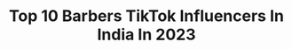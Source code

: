 ---
title: Top 10 Barbers TikTok Influencers In India In 2023
description: >-
  Find top barbers TikTok influencers in India in 2023. Most popular hashtags: #tiktok #tiktokindia #foryou #barber.
platform: TikTok
hits: 13
text_top: Analyze the most popular TikTok influencers on inBeat.
text_bottom: Our search engine holds 13 TikTok influencers like this in India for you to collaborate.
profiles:
  - username: "romimp_95"
    fullname: >-
      Romi Mp
    bio: >-
      1 Million 🤗likes Fan Sidhu_Moose_Wale da Barber_life✂️
    location: "India"
    followers: 3089
    engagement: 1288
    commentsToLikes: 0.140963
    id: ckbqtq082eefd0j23kjjwg5hi
    verified: false
    hashtags: "#romimp, #hairtransformation, #bambihabole, #tiktokstar"
  - username: "upstairsalon"
    fullname: >-
      Man Preet
    bio: >-
      
    location: "India"
    followers: 9713
    engagement: 1671
    commentsToLikes: 0.051353
    id: ckbqtpxkxee250j23lnusxxz4
    verified: false
    hashtags: "#barberlife, #hair, #banga, #barber"
  - username: "its_hairstyler"
    fullname: >-
      🅸T🆂 H🅰I🆁S🆃yler
    bio: >-
      1 million family goal 😉💫😇 Hair and skin care tips on instagram Dm on insta
    location: "India"
    followers: 103400
    engagement: 962
    commentsToLikes: 0.011605
    id: ck81s0rdfp6kf0j78yfyzxczw
    verified: false
    hashtags: "#repost, #cutathome, #tiktokindia, #foryou"
  - username: "jaydiprajgor7706"
    fullname: >-
      Jaydip Rajgor
    bio: >-
      The Most Interesting || Facts ||
    location: "India"
    followers: 29500
    engagement: 937
    commentsToLikes: 0.009696
    id: ck9eiy6x0zudb0j786yyouavv
    verified: false
    hashtags: "#foryourepage, #foryou, #tiktok, #foryourpage"
  - username: "raj_sen_31"
    fullname: >-
      Rajsen Indore
    bio: >-
      
    location: "India"
    followers: 9473
    engagement: 820
    commentsToLikes: 0.004071
    id: ck8p006dbeik00j78v8sowgfj
    verified: false
    hashtags: "#tiktokindia, #tiktok, #hiarcut, #full"
  - username: "_shajus"
    fullname: >-
      shajahan_shajus_
    bio: >-
      ❤️ഞാനൊരാളുടെയുംഫാനല്ലഎന്‍റെനേതാവ്മക്കയിലുള്ളരാജകുമാരനാണ് മുഹമ്മദ് മുസ്തഫ [സ്വ
    location: "India"
    followers: 26400
    engagement: 1212
    commentsToLikes: 0.004506
    id: ckcd0fltnzio50j2388hrjc03
    verified: false
    hashtags: "#meme, #dute, #ktm, #tiktokindia"
  - username: "ashik_sparrow"
    fullname: >-
      __𝕾𝖕𝖆𝖗𝖗𝖔𝖜__
    bio: >-
      NS 200💥 Bike lover 💕 Smule singer 🎤 Born to 🔥Live🔥 to ride😍
    location: "India"
    followers: 2764
    engagement: 783
    commentsToLikes: 0.015783
    id: ckbq8t7f1v6140j23xlr03677
    verified: false
    hashtags: "#ns200, #tamilmuser, #pulsar, #joker"
  - username: "khatiswag786"
    fullname: >-
      KHATI_SWAG__
    bio: >-
      Khati_Swag_Bole_To_Baba_S**
    location: "India"
    followers: 39700
    engagement: 713
    commentsToLikes: 0.009945
    id: ck931ihg4eu4p0j78vtp72wyr
    verified: false
    hashtags: "#fyp, #myntraeorschallenge, #khatiswag786, #sharethecare"
  - username: "sj_official_111"
    fullname: >-
      SHAHID JAMAL SJ
    bio: >-
      vvxc
    location: "India"
    followers: 105200
    engagement: 527
    commentsToLikes: 0.000000
    id: ck81qvr8dka9e0j78t3v8sokn
    verified: false
    hashtags: "#tiktokindia, #comady, #intertenment, #trending"
  - username: "shambhavi_singh"
    fullname: >-
      SHAMBHAVI🌻
    bio: >-
      Follow me on 🌸 Instagram- Shambhavi1997
    location: "India"
    followers: 446200
    engagement: 767
    commentsToLikes: 0.008222
    id: ckbwh628y2pdm0j232d2aw5mt
    verified: false
    hashtags: "#haintaiyaarhum, #sad, #tidelagaodaaghatao, #trending"
---